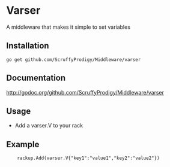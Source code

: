 # Varser
A middleware that makes it simple to set variables

## Installation
`go get github.com/ScruffyProdigy/Middleware/varser`

##  Documentation
http://godoc.org/github.com/ScruffyProdigy/Middleware/varser

## Usage

* Add a varser.V to your rack

## Example

		rackup.Add(varser.V{"key1":"value1","key2":"value2"})